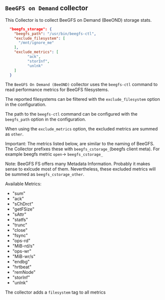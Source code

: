## `BeeGFS on Demand` collector
This Collector is to collect BeeGFS on Demand (BeeOND) storage stats.

```json
  "beegfs_storage": {
	"beegfs_path": "/usr/bin/beegfs-ctl",
    "exclude_filesystem": [
      "/mnt/ignore_me"
    ],
    "exclude_metrics": [     
          "ack",
		  "storInf",
		  "unlnk"
    ]
  }
```

The `BeeGFS On Demand (BeeOND)` collector uses the `beegfs-ctl` command to read performance metrics for BeeGFS filesystems.

The reported filesystems can be filtered with the `exclude_filesystem` option
in the configuration.

The path to the `beegfs-ctl` command can be configured with the `beegfs_path` option
in the configuration.

When using the `exclude_metrics` option, the excluded metrics are summed as `other`.

Important: The metrics listed below, are similar to the naming of BeeGFS. The Collector prefixes these with `beegfs_cstorage_`(beegfs client meta).
For example beegfs metric `open`-> `beegfs_cstorage_`

Note: BeeGFS FS offers many Metadata Information. Probably it makes sense to exlcude most of them. Nevertheless, these excluded metrics will be summed as `beegfs_cstorage_other`. 

Available Metrics:

* "sum"
* "ack"
* "sChDrct" 
* "getFSize"
* "sAttr"
* "statfs"
* "trunc"
* "close"
* "fsync"
* "ops-rd"
* "MiB-rd/s" 
* "ops-wr"
* "MiB-wr/s" 
* "endbg" 
* "hrtbeat"
* "remNode"
* "storInf"
* "unlnk"


The collector adds a `filesystem` tag to all metrics